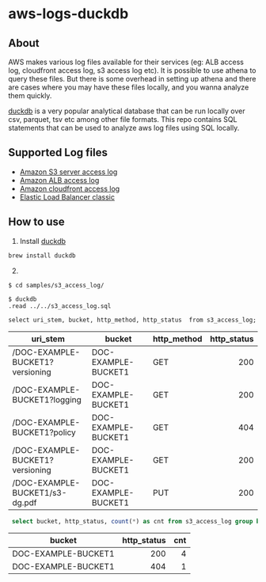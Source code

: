 # aws-logs-duckdb

## About
AWS makes various log files available for their services (eg: ALB access log, cloudfront access log,
s3 access log etc). It is possible to use athena to query these files. But there is some 
overhead in setting up athena and there are cases where you may have these files locally, and 
you wanna analyze them quickly.

[duckdb](https://duckdb.org/) is a very popular analytical database that can be run locally over
csv, parquet, tsv etc among other file formats. This repo contains SQL statements that can be used 
to analyze aws log files using SQL locally.

## Supported Log files
 - [Amazon S3 server access log](https://docs.aws.amazon.com/AmazonS3/latest/userguide/LogFormat.html)
 - [Amazon ALB access log](https://docs.aws.amazon.com/elasticloadbalancing/latest/application/load-balancer-access-logs.html)
 - [Amazon cloudfront access log](https://docs.aws.amazon.com/AmazonCloudFront/latest/DeveloperGuide/AccessLogs.html)
 - [Elastic Load Balancer classic](https://docs.aws.amazon.com/elasticloadbalancing/latest/classic/access-log-collection.html)


## How to use
1. Install [duckdb](https://duckdb.org/docs/installation/)
```bash
brew install duckdb
```

2. 

```
$ cd samples/s3_access_log/

$ duckdb
.read ../../s3_access_log.sql

select uri_stem, bucket, http_method, http_status  from s3_access_log;
```
|            uri_stem             |       bucket        | http_method | http_status |
|---------------------------------|---------------------|-------------|------------:|
| /DOC-EXAMPLE-BUCKET1?versioning | DOC-EXAMPLE-BUCKET1 | GET         | 200         |
| /DOC-EXAMPLE-BUCKET1?logging    | DOC-EXAMPLE-BUCKET1 | GET         | 200         |
| /DOC-EXAMPLE-BUCKET1?policy     | DOC-EXAMPLE-BUCKET1 | GET         | 404         |
| /DOC-EXAMPLE-BUCKET1?versioning | DOC-EXAMPLE-BUCKET1 | GET         | 200         |
| /DOC-EXAMPLE-BUCKET1/s3-dg.pdf  | DOC-EXAMPLE-BUCKET1 | PUT         | 200         |

```sql
 select bucket, http_status, count(*) as cnt from s3_access_log group by 1,2;
```

|       bucket        | http_status | cnt |
|---------------------|------------:|----:|
| DOC-EXAMPLE-BUCKET1 | 200         | 4   |
| DOC-EXAMPLE-BUCKET1 | 404         | 1   |
